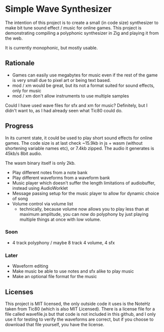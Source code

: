 # Simple Wave Synthesizer

The intention of this project is to create a small (in code size) synthesizer
to make bit tune sound effect / music for online games. This project is demonstrating compiling a polyphonic synthesizer in Zig and playing it from the web.

It is currently monophonic, but mostly usable.

## Rationale

- Games can easily use megabytes for music even if the rest of the game is very small due to pixel art or being text based.
- mod / xm would be great, but its not a format suited for sound effects, only for music
- mod / xm don't allow instruments to use multiple samples

Could I have used wave files for sfx and xm for music? Definitely, but I didn't want to, as I had already seen what Tic80 could do.

## Progress

In its current state, it could be used to play short sound effects for
online games. The code size is at last check ~15.9kb in js + wasm (without shortening variable names etc), or 7.4kb zipped. The audio it generates is 45kb/s 8bit audio.

The wasm binary itself is only 2kb.

- Play different notes from a note bank
- Play different waveforms from a waveform bank
- Music player which doesn't suffer the length limitations of audiobuffer, instead using AudioWorklet
- Message passing setup for the music player to allow for dynamic choice of song
- Volume control via volume list
    - technically, because volume now allows you to play less than at maximum amplitude, you can now do polyphony by just playing multiple things at once with low volume.

### Soon

- 4 track polyphony / maybe 8 track 4 volume, 4 sfx

### Later

- Waveform editing
- Make music be able to use notes and sfx alike to play music
- Make an optional file format for the music

## Licenses

This project is MIT licensed, the only outside code it uses is the NoteHz taken from Tic80 (which is also MIT Licensed). There is a license file for a file called wavefile.js but that code is not included in this github, and I only use it for testing to verify the waveforms are correct, but if you choose to download that file yourself, you have the license.
